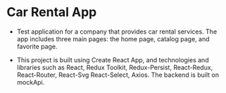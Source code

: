 # **Car Rental App**

+ Test application for a company that provides car rental services.  The app includes three main pages: the home page, catalog page, and favorite page.

+ This project is built using Create React App, and technologies and libraries such as React, Redux Toolkit, Redux-Persist, React-Redux, React-Router, React-Svg
React-Select, Axios. The backend is built on mockApi.
